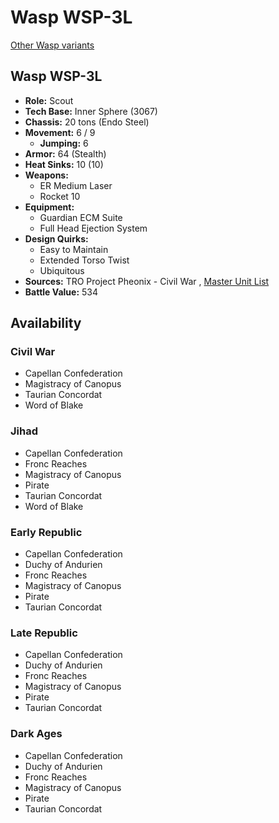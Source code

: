 # Wasp WSP-3L 

[Other Wasp variants](../wasp.md) 

## Wasp WSP-3L 

- **Role:** Scout 
- **Tech Base:** Inner Sphere (3067) 
- **Chassis:** 20 tons (Endo Steel) 
- **Movement:** 6 / 9 
  - **Jumping:** 6 
- **Armor:** 64 (Stealth) 
- **Heat Sinks:** 10 (10) 
- **Weapons:** 
  - ER Medium Laser 
  - Rocket 10 
- **Equipment:** 
  - Guardian ECM Suite 
  - Full Head Ejection System 
- **Design Quirks:** 
  - Easy to Maintain 
  - Extended Torso Twist 
  - Ubiquitous 
- **Sources:** TRO Project Pheonix - Civil War , [Master Unit List](http://masterunitlist.info/Unit/Details/3527/wasp-wsp-3l) 
- **Battle Value:** 534 

## Availability 

### Civil War 

- Capellan Confederation 
- Magistracy of Canopus 
- Taurian Concordat 
- Word of Blake 

### Jihad 

- Capellan Confederation 
- Fronc Reaches 
- Magistracy of Canopus 
- Pirate 
- Taurian Concordat 
- Word of Blake 

### Early Republic 

- Capellan Confederation 
- Duchy of Andurien 
- Fronc Reaches 
- Magistracy of Canopus 
- Pirate 
- Taurian Concordat 

### Late Republic 

- Capellan Confederation 
- Duchy of Andurien 
- Fronc Reaches 
- Magistracy of Canopus 
- Pirate 
- Taurian Concordat 

### Dark Ages 

- Capellan Confederation 
- Duchy of Andurien 
- Fronc Reaches 
- Magistracy of Canopus 
- Pirate 
- Taurian Concordat 

